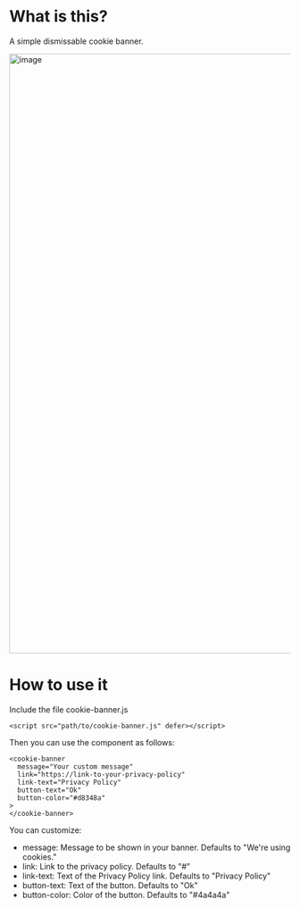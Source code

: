 # What is this?

A simple dismissable cookie banner.

<img width="1075" alt="image" src="https://github.com/akmur/basic-cookie-banner/assets/957841/b0257f8a-add1-4dfa-9b93-dbc7f2c41db4">

# How to use it

Include the file cookie-banner.js

```
<script src="path/to/cookie-banner.js" defer></script>
```

Then you can use the component as follows:

```
<cookie-banner 
  message="Your custom message"
  link="https://link-to-your-privacy-policy" 
  link-text="Privacy Policy"
  button-text="Ok"
  button-color="#d8348a"
>
</cookie-banner>
```

You can customize:
- message: Message to be shown in your banner. Defaults to "We're using cookies."
- link: Link to the privacy policy. Defaults to "#"
- link-text: Text of the Privacy Policy link. Defaults to "Privacy Policy"
- button-text: Text of the button. Defaults to "Ok"
- button-color: Color of the button. Defaults to "#4a4a4a"
